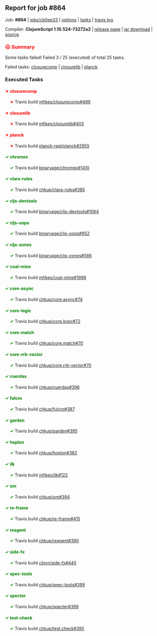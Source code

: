 ## Report for job #864

Job: **#864** | [jobs/cb0ee33](https://github.com/cljs-oss/canary/commit/cb0ee33e13f816acc2d96a6032a67654695ef4a8) | [options](options.edn) | [tasks](tasks.edn) | [travis log](https://travis-ci.org/cljs-oss/canary/builds/516040267).

Compiler: **ClojureScript 1.10.524-73272a2** | [release page](https://github.com/cljs-oss/canary/releases/tag/r1.10.524-73272a2) | [jar download](https://github.com/cljs-oss/canary/releases/download/r1.10.524-73272a2/clojurescript-1.10.524-73272a2.jar) | [source](https://github.com/clojure/clojurescript/commit/73272a2da45a4c69d090800fa7732abe3fd05c70).

### <b style='color:red'>☹ Summary</b>

Some tasks failed! Failed 3 / 25 (executed) of total 25 tasks.

Failed tasks: [closurecomp](#-closurecomp) | [closurelib](#-closurelib) | [planck](#-planck).

### Executed Tasks

#### <b style='color:red'>&#x2717; closurecomp</b>
&nbsp;&nbsp;&nbsp;&nbsp;<b style='color:red'>&#x2717;</b> Travis build [mfikes/closurecomp#499](https://travis-ci.org/mfikes/closurecomp/builds/516041065)<br>

#### <b style='color:red'>&#x2717; closurelib</b>
&nbsp;&nbsp;&nbsp;&nbsp;<b style='color:red'>&#x2717;</b> Travis build [mfikes/closurelib#403](https://travis-ci.org/mfikes/closurelib/builds/516041053)<br>

#### <b style='color:red'>&#x2717; planck</b>
&nbsp;&nbsp;&nbsp;&nbsp;<b style='color:red'>&#x2717;</b> Travis build [planck-repl/planck#2955](https://travis-ci.org/planck-repl/planck/builds/516041244)<br>

#### <b style='color:green'>&#x2713; chromex</b>
&nbsp;&nbsp;&nbsp;&nbsp;<b style='color:green'>&#x2713;</b> Travis build [binaryage/chromex#1410](https://travis-ci.org/binaryage/chromex/builds/516041019)<br>

#### <b style='color:green'>&#x2713; clara-rules</b>
&nbsp;&nbsp;&nbsp;&nbsp;<b style='color:green'>&#x2713;</b> Travis build [chkup/clara-rules#385](https://travis-ci.org/chkup/clara-rules/builds/516041021)<br>

#### <b style='color:green'>&#x2713; cljs-devtools</b>
&nbsp;&nbsp;&nbsp;&nbsp;<b style='color:green'>&#x2713;</b> Travis build [binaryage/cljs-devtools#1064](https://travis-ci.org/binaryage/cljs-devtools/builds/516041023)<br>

#### <b style='color:green'>&#x2713; cljs-oops</b>
&nbsp;&nbsp;&nbsp;&nbsp;<b style='color:green'>&#x2713;</b> Travis build [binaryage/cljs-oops#952](https://travis-ci.org/binaryage/cljs-oops/builds/516041040)<br>

#### <b style='color:green'>&#x2713; cljs-zones</b>
&nbsp;&nbsp;&nbsp;&nbsp;<b style='color:green'>&#x2713;</b> Travis build [binaryage/cljs-zones#586](https://travis-ci.org/binaryage/cljs-zones/builds/516041042)<br>

#### <b style='color:green'>&#x2713; coal-mine</b>
&nbsp;&nbsp;&nbsp;&nbsp;<b style='color:green'>&#x2713;</b> Travis build [mfikes/coal-mine#1998](https://travis-ci.org/mfikes/coal-mine/builds/516041069)<br>

#### <b style='color:green'>&#x2713; core-async</b>
&nbsp;&nbsp;&nbsp;&nbsp;<b style='color:green'>&#x2713;</b> Travis build [chkup/core.async#74](https://travis-ci.org/chkup/core.async/builds/516041079)<br>

#### <b style='color:green'>&#x2713; core-logic</b>
&nbsp;&nbsp;&nbsp;&nbsp;<b style='color:green'>&#x2713;</b> Travis build [chkup/core.logic#72](https://travis-ci.org/chkup/core.logic/builds/516041086)<br>

#### <b style='color:green'>&#x2713; core-match</b>
&nbsp;&nbsp;&nbsp;&nbsp;<b style='color:green'>&#x2713;</b> Travis build [chkup/core.match#70](https://travis-ci.org/chkup/core.match/builds/516041102)<br>

#### <b style='color:green'>&#x2713; core-rrb-vector</b>
&nbsp;&nbsp;&nbsp;&nbsp;<b style='color:green'>&#x2713;</b> Travis build [chkup/core.rrb-vector#70](https://travis-ci.org/chkup/core.rrb-vector/builds/516041106)<br>

#### <b style='color:green'>&#x2713; cuerdas</b>
&nbsp;&nbsp;&nbsp;&nbsp;<b style='color:green'>&#x2713;</b> Travis build [chkup/cuerdas#396](https://travis-ci.org/chkup/cuerdas/builds/516041104)<br>

#### <b style='color:green'>&#x2713; fulcro</b>
&nbsp;&nbsp;&nbsp;&nbsp;<b style='color:green'>&#x2713;</b> Travis build [chkup/fulcro#387](https://travis-ci.org/chkup/fulcro/builds/516041229)<br>

#### <b style='color:green'>&#x2713; garden</b>
&nbsp;&nbsp;&nbsp;&nbsp;<b style='color:green'>&#x2713;</b> Travis build [chkup/garden#395](https://travis-ci.org/chkup/garden/builds/516041114)<br>

#### <b style='color:green'>&#x2713; hoplon</b>
&nbsp;&nbsp;&nbsp;&nbsp;<b style='color:green'>&#x2713;</b> Travis build [chkup/hoplon#382](https://travis-ci.org/chkup/hoplon/builds/516041143)<br>

#### <b style='color:green'>&#x2713; ilk</b>
&nbsp;&nbsp;&nbsp;&nbsp;<b style='color:green'>&#x2713;</b> Travis build [mfikes/ilk#122](https://travis-ci.org/mfikes/ilk/builds/516041145)<br>

#### <b style='color:green'>&#x2713; om</b>
&nbsp;&nbsp;&nbsp;&nbsp;<b style='color:green'>&#x2713;</b> Travis build [chkup/om#394](https://travis-ci.org/chkup/om/builds/516041160)<br>

#### <b style='color:green'>&#x2713; re-frame</b>
&nbsp;&nbsp;&nbsp;&nbsp;<b style='color:green'>&#x2713;</b> Travis build [chkup/re-frame#415](https://travis-ci.org/chkup/re-frame/builds/516041213)<br>

#### <b style='color:green'>&#x2713; reagent</b>
&nbsp;&nbsp;&nbsp;&nbsp;<b style='color:green'>&#x2713;</b> Travis build [chkup/reagent#390](https://travis-ci.org/chkup/reagent/builds/516041185)<br>

#### <b style='color:green'>&#x2713; side-fx</b>
&nbsp;&nbsp;&nbsp;&nbsp;<b style='color:green'>&#x2713;</b> Travis build [cljsrn/side-fx#445](https://travis-ci.org/cljsrn/side-fx/builds/516041231)<br>

#### <b style='color:green'>&#x2713; spec-tools</b>
&nbsp;&nbsp;&nbsp;&nbsp;<b style='color:green'>&#x2713;</b> Travis build [chkup/spec-tools#399](https://travis-ci.org/chkup/spec-tools/builds/516041214)<br>

#### <b style='color:green'>&#x2713; specter</b>
&nbsp;&nbsp;&nbsp;&nbsp;<b style='color:green'>&#x2713;</b> Travis build [chkup/specter#399](https://travis-ci.org/chkup/specter/builds/516041264)<br>

#### <b style='color:green'>&#x2713; test-check</b>
&nbsp;&nbsp;&nbsp;&nbsp;<b style='color:green'>&#x2713;</b> Travis build [chkup/test.check#395](https://travis-ci.org/chkup/test.check/builds/516041183)<br>